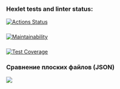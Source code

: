 ### Hexlet tests and linter status:
[![Actions Status](https://github.com/EvgeniyGlibin/python-project-50/workflows/hexlet-check/badge.svg)](https://github.com/EvgeniyGlibin/python-project-50/actions)
###

###
[![Maintainability](https://api.codeclimate.com/v1/badges/ae288673048b7619f3a9/maintainability)](https://codeclimate.com/github/EvgeniyGlibin/python-project-50/maintainability)

###
[![Test Coverage](https://api.codeclimate.com/v1/badges/ae288673048b7619f3a9/test_coverage)](https://codeclimate.com/github/EvgeniyGlibin/python-project-50/test_coverage)

### Сравнение плоских файлов (JSON)
<a href="https://asciinema.org/a/596227" target="_blank"><img src="https://asciinema.org/a/596227.svg" /></a>

